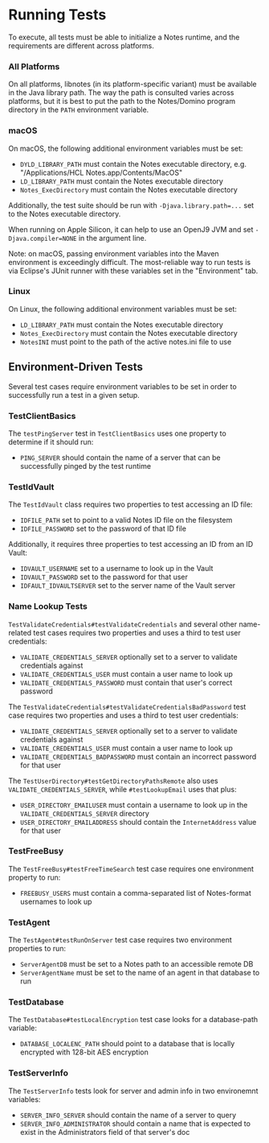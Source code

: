 # Running Tests

To execute, all tests must be able to initialize a Notes runtime, and the requirements are different across platforms.

### All Platforms

On all platforms, libnotes (in its platform-specific variant) must be available in the Java library path. The way the path is consulted varies across platforms, but it is best to put the path to the Notes/Domino program directory in the `PATH` environment variable.

### macOS

On macOS, the following additional environment variables must be set:

- `DYLD_LIBRARY_PATH` must contain the Notes executable directory, e.g. "/Applications/HCL Notes.app/Contents/MacOS"
- `LD_LIBRARY_PATH` must contain the Notes executable directory
- `Notes_ExecDirectory` must contain the Notes executable directory

Additionally, the test suite should be run with `-Djava.library.path=...` set to the Notes executable directory.

When running on Apple Silicon, it can help to use an OpenJ9 JVM and set `-Djava.compiler=NONE` in the argument line.

Note: on macOS, passing environment variables into the Maven environment is exceedingly difficult. The most-reliable way to run tests is via Eclipse's JUnit runner with these variables set in the "Environment" tab.

### Linux

On Linux, the following additional environment variables must be set:

- `LD_LIBRARY_PATH` must contain the Notes executable directory
- `Notes_ExecDirectory` must contain the Notes executable directory
- `NotesINI` must point to the path of the active notes.ini file to use



## Environment-Driven Tests

Several test cases require environment variables to be set in order to successfully run a test in a given setup.

### TestClientBasics

The `testPingServer` test in `TestClientBasics` uses one property to determine if it should run:

- `PING_SERVER` should contain the name of a server that can be successfully pinged by the test runtime

### TestIdVault

The `TestIdVault` class requires two properties to test accessing an ID file:

- `IDFILE_PATH` set to point to a valid Notes ID file on the filesystem
- `IDFILE_PASSWORD` set to the password of that ID file

Additionally, it requires three properties to test accessing an ID from an ID Vault:

- `IDVAULT_USERNAME` set to a username to look up in the Vault
- `IDVAULT_PASSWORD` set to the password for that user
- `IDFAULT_IDVAULTSERVER` set to the server name of the Vault server

### Name Lookup Tests

`TestValidateCredentials#testValidateCredentials` and several other name-related test cases requires two properties and uses a third to test user credentials:

- `VALIDATE_CREDENTIALS_SERVER` optionally set to a server to validate credentials against
- `VALIDATE_CREDENTIALS_USER` must contain a user name to look up
- `VALIDATE_CREDENTIALS_PASSWORD` must contain that user's correct password

The `TestValidateCredentials#testValidateCredentialsBadPassword` test case requires two properties and uses a third to test user credentials:

- `VALIDATE_CREDENTIALS_SERVER` optionally set to a server to validate credentials against
- `VALIDATE_CREDENTIALS_USER` must contain a user name to look up
- `VALIDATE_CREDENTIALS_BADPASSWORD` must contain an incorrect password for that user

The `TestUserDirectory#testGetDirectoryPathsRemote` also uses `VALIDATE_CREDENTIALS_SERVER`, while `#testLookupEmail` uses that plus:

- `USER_DIRECTORY_EMAILUSER` must contain a username to look up in the `VALIDATE_CREDENTIALS_SERVER` directory
- `USER_DIRECTORY_EMAILADDRESS` should contain the `InternetAddress` value for that user

### TestFreeBusy

The `TestFreeBusy#testFreeTimeSearch` test case requires one environment property to run:

- `FREEBUSY_USERS` must contain a comma-separated list of Notes-format usernames to look up

### TestAgent

The `TestAgent#testRunOnServer` test case requires two environment properties to run:

- `ServerAgentDB` must be set to a Notes path to an accessible remote DB
- `ServerAgentName` must be set to the name of an agent in that database to run

### TestDatabase

The `TestDatabase#testLocalEncryption` test case looks for a database-path variable:

- `DATABASE_LOCALENC_PATH` should point to a database that is locally encrypted with 128-bit AES encryption

### TestServerInfo

The `TestServerInfo` tests look for server and admin info in two environemnt variables:

- `SERVER_INFO_SERVER` should contain the name of a server to query
- `SERVER_INFO_ADMINISTRATOR` should contain a name that is expected to exist in the Administrators field of that server's doc
